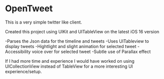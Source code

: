 # OpenTweet

This is a very simple twitter like client.

Created this project using UIKit and UITableView on the latest iOS 16 version 

-Parses the Json data for the timeline and tweets
-Uses UITableview to display tweets
-Hightlight and slight animation for selected tweet
-Accessibility voice over for selected tweet
-Subtle use of Parallax effect


If I had more time and experience I would have worked on using UICollectionView instead of TableView for a more interesting UI experience/setup.
